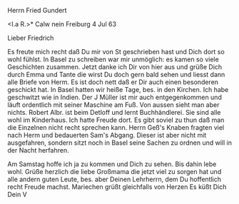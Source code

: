 Herrn Fried Gundert

<I.a R.>* Calw nein Freiburg 4 Jul 63

Lieber Friedrich

Es freute mich recht daß Du mir von St geschrieben hast und Dich dort so wohl fühlst. In Basel zu schreiben war mir unmöglich: es kamen so viele Geschichten zusammen. Jetzt danke ich Dir von hier aus und grüße Dich durch Emma und Tante die wirst Du doch gern bald sehen und liesst dann alle Briefe von Herm. Es ist doch nett daß er Dir auch einen besonderen geschickt hat. In Basel hatten wir heiße Tage, bes. in den Kirchen. Ich habe geschwitzt wie in Indien. Der J Müller ist mir auch entgegenkommen und läuft ordentlich mit seiner Maschine am Fuß. Von aussen sieht man aber nichts. Robert Albr. ist beim Detloff und lernt Buchhändlerei. Sie sind alle wohl im Kinderhaus. Ich hatte Freude dort. Es gibt soviel zu thun daß man die Einzelnen nicht recht sprechen kann. Herrn Geß's Knaben fragten viel nach Herm und bedauerten Sam's Abgang. Dieser ist aber nicht mit ausgefahren, sondern sitzt noch in Basel seine Sachen zu ordnen und will in der Nacht herfahren.

Am Samstag hoffe ich ja zu kommen und Dich zu sehen. Bis dahin lebe wohl. Grüße herzlich die liebe Großmama die jetzt viel zu sorgen hat und alle andern guten Leute, bes. aber Deinen Lehrherrn, dem Du hoffentlich recht Freude machst. Mariechen grüßt gleichfalls von Herzen Es küßt Dich Dein  V

